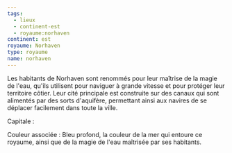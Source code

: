 ```yaml
---
tags:
  - lieux
  - continent-est
  - royaume:norhaven
continent: est
royaume: Norhaven
type: royaume
name: norhaven
---
```


Les habitants de Norhaven sont renommés pour leur maîtrise de la magie de l'eau, qu'ils utilisent pour naviguer à grande vitesse et pour protéger leur territoire côtier. Leur cité principale est construite sur des canaux qui sont alimentés par des sorts d'aquifère, permettant ainsi aux navires de se déplacer facilement dans toute la ville.

Capitale :  

Couleur associée : Bleu profond, la couleur de la mer qui entoure ce royaume, ainsi que de la magie de l'eau maîtrisée par ses habitants.